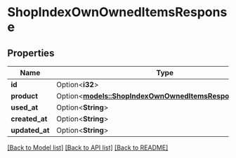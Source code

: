 # ShopIndexOwnOwnedItemsResponse

## Properties

Name | Type | Description | Notes
------------ | ------------- | ------------- | -------------
**id** | Option<**i32**> |  | [optional]
**product** | Option<[**models::ShopIndexOwnOwnedItemsResponseProduct**](ShopIndexOwnOwnedItemsResponseProduct.md)> |  | [optional]
**used_at** | Option<**String**> |  | [optional]
**created_at** | Option<**String**> |  | [optional]
**updated_at** | Option<**String**> |  | [optional]

[[Back to Model list]](../README.md#documentation-for-models) [[Back to API list]](../README.md#documentation-for-api-endpoints) [[Back to README]](../README.md)


